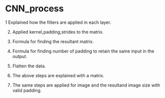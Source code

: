 # CNN_process
1 Explained how the filters are applied in each layer.

2. Applied kernel,padding,strides to the matrix.

3. Formula for finding the resultant matrix.

4. Formula for finding number of padding to retain the same input in the output.

5. Flatten the data.

6. The above steps are explained with a matrix. 

7. The same steps are applied for image and the resultand image size with valid padding.
